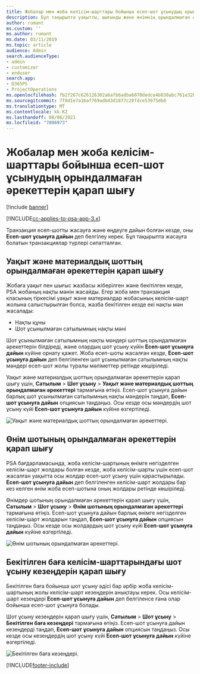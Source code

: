 ```yaml
---
title: Жобалар мен жоба келісім-шарттары бойынша есеп-шот ұсынудың орындалмаған әрекеттерін қарап шығу
description: Бұл тақырыпта уақытты, шығынды және өнімнің орындалмаған әрекеттерін қарап шығу және оларды есеп-шот ұсынуға дайын ретінде белгілеу жолы туралы ақпарат берілген.
author: rumant
ms.custom: ''
ms.author: rumant
ms.date: 03/11/2019
ms.topic: article
audience: Admin
search.audienceType:
- admin
- customizer
- enduser
search.app:
- D365PS
- ProjectOperations
ms.openlocfilehash: fb2f267c626126302a6afb6adba6070dedce4b030abc761e32b23df174d49ecb
ms.sourcegitcommit: 7f8d1e7a16af769adb43d1877c28fdce53975db8
ms.translationtype: MT
ms.contentlocale: kk-KZ
ms.lasthandoff: 08/06/2021
ms.locfileid: "7006973"
---
```

# <a name="review-the-invoicing-backlog-on-projects-and-project-contracts"></a>Жобалар мен жоба келісім-шарттары бойынша есеп-шот ұсынудың орындалмаған әрекеттерін қарап шығу

[!include [banner](../includes/psa-now-project-operations.md)]

[!INCLUDE[cc-applies-to-psa-app-3.x](../includes/cc-applies-to-psa-app-3x.md)]

Транзакция есеп-шотты жасауға және өңдеуге дайын болған кезде, оны **Есеп-шот ұсынуға дайын** деп белгілеу керек. Бұл тақырыпта жасауға болатын транзакциялар түрлері сипатталған.

## <a name="review-the-time-and-material-billing-backlog"></a>Уақыт және материалдық шоттың орындалмаған әрекеттерін қарап шығу

Жобаға уақыт пен шығыс жазбасы жіберілген және бекітілген кезде, PSA жобаның нақты мәнін жасайды. Егер жоба мен транзакция класының тіркесімі уақыт және материалдар жобасының келісім-шарт жолына салыстырылған болса, жазба бекітілген кезде екі нақты мән жасалады:

- Нақты құны 
- Шот ұсынылмаған сатылымның нақты мәні

Шот ұсынылмаған сатылымның нақты мәндері шоттың орындалмаған әрекеттерін білдіреді, және олардың шот ұсыну күйін **Есеп-шот ұсынуға дайын** күйіне орнату қажет. Жоба есеп-шоты жасалған кезде, **Есеп-шот ұсынуға дайын** деп белгіленген шот ұсынылмаған сатылымның нақты мәндері есеп-шот жолы туралы мәліметтер ретінде көшіріледі.

Уақыт және материалдық шоттың орындалмаған әрекеттерін қарап шығу үшін, **Сатылым** \> **Шот ұсыну** \> **Уақыт және материалдық шоттың орындалмаған әрекеттері** тармағына өтіңіз. Есеп-шот ұсынуға дайын барлық шот ұсынылмаған сатылымның нақты мәндерін таңдап, **Есеп-шот ұсынуға дайын** опциясын таңдаңыз. Осы кезде осы мәндердің шот ұсыну күйі **Есеп-шот ұсынуға дайын** күйіне өзгертіледі.

![Уақыт және материалдық шоттың орындалмаған әрекеттері.](media/TMBacklog.png)

## <a name="review-the-product-billing-backlog"></a>Өнім шотының орындалмаған әрекеттерін қарап шығу

PSA бағдарламасында, жоба келісім-шартының өнімге негізделген келісім-шарт жолдары болған кезде, жоба келісім-шарты үшін есеп-шот жасалған уақытта осы жолдар есеп-шот ұсыну үшін қарастырылады. **Есеп-шот ұсынуға дайын** деп белгіленген келісім-шарт жолдары бар кез келген өнім жоба есеп-шотына оның жолдары ретінде көшіріледі.

Өнімдер шотының орындалмаған әрекеттерін қарап шығу үшін, **Сатылым** \> **Шот ұсыну** \> **Өнім шотының орындалмаған әрекеттері** тармағына өтіңіз. Есеп-шот ұсынуға дайын барлық өнімге негізделген келісім-шарт жолдарын таңдап, **Есеп-шот ұсынуға дайын** опциясын таңдаңыз. Осы кезде осы жолдардың шот ұсыну күйі **Есеп-шот ұсынуға дайын** күйіне өзгертіледі.

![Өнім шотының орындалмаған әрекеттері.](media/ProductBacklog.png)

## <a name="review-billing-milestones-on-fixed-price-contracts"></a>Бекітілген баға келісім-шарттарындағы шот ұсыну кезеңдерін қарап шығу

Бекітілген баға бойынша шот ұсыну әдісі бар әрбір жоба келісім-шартының жолы келісім-шарт кезеңдерін анықтауы керек. Осы келісім-шарт кезеңдері **Есеп-шот ұсынуға дайын** деп белгіленсе ғана олар бойынша есеп-шот ұсынуға болады. 

Шот ұсыну кезеңдерін қарап шығу үшін, **Сатылым** \> **Шот ұсыну** \> **Бекітілген баға кезеңдері** тармағына өтіңіз. Есеп-шот ұсынуға дайын кезеңдерді таңдап, **Есеп-шот ұсынуға дайын** опциясын таңдаңыз. Осы кезде осы кезеңдердің шот ұсыну күйі **Есеп-шот ұсынуға дайын** күйіне өзгертіледі.

![Бекітілген баға кезеңдері.](media/FPBacklog.png)


[!INCLUDE[footer-include](../includes/footer-banner.md)]